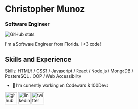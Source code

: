 # Christopher Munoz
### Software Engineer
![GitHub stats](https://github-readme-stats.vercel.app/api?username=ChrisMunozCodes&show_icons=true)  

I'm a Software Engineer from Florida. I <3 code!

## Skills and Experience
Skills: HTML5 / CSS3 / Javascript / React / Node.js /  MongoDB / PostgreSQL / OOP / Web Accessibility

- 🔭 I’m currently working on Codewars & 100Devs 


[<img src='https://cdn.jsdelivr.net/npm/simple-icons@3.0.1/icons/github.svg' alt='github' height='40'>](https://github.com/ChrisMunozCodes)  [<img src='https://cdn.jsdelivr.net/npm/simple-icons@3.0.1/icons/linkedin.svg' alt='linkedin' height='40'>](https://www.linkedin.com/in/Chrismunozcodes/)  [<img src='https://cdn.jsdelivr.net/npm/simple-icons@3.0.1/icons/twitter.svg' alt='twitter' height='40'>](https://twitter.com/ChrisMunozCodes)  
